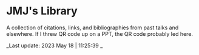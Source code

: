 # JMJ's Library

A collection of citations, links, and bibliographies from past talks and elsewhere. If I threw QR code up on a PPT, the QR code probably led here. 

_Last update: 2023 May 18 | 11:25:39 _
